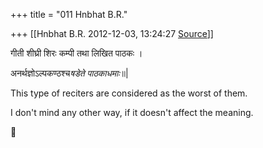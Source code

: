 +++
title = "011 Hnbhat B.R."

+++
[[Hnbhat B.R.	2012-12-03, 13:24:27 [Source](https://groups.google.com/g/samskrita/c/BB9aAEwTTGs)]]



गीती शीघ्री शिरः कम्पी तथा लिखित पाठकः ।

अनर्थज्ञोऽल्पकण्ठश्च*षडेते पाठकाधमाः*॥\|  

  

This type of reciters are considered as the worst of them.

  

I don't mind any other way, if it doesn't affect the meaning.



